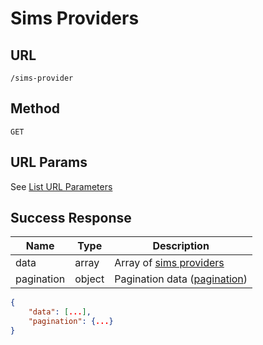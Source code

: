 # Sims Providers

## URL
`/sims-provider`

## Method
`GET`

## URL Params
See [List URL Parameters](../../params/list.md)

## Success Response
| Name | Type | Description |
| --- | --- | --- |
| data | array | Array of [sims providers](../../response/sims_provider.md) |
| pagination | object | Pagination data ([pagination](../../response/pagination.md)) |

```json
{
    "data": [...],
    "pagination": {...}
}
```